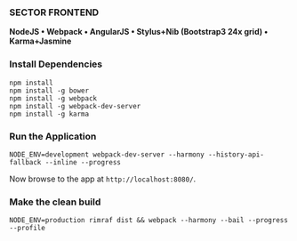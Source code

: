 ### SECTOR FRONTEND

**NodeJS • Webpack • AngularJS • Stylus+Nib (Bootstrap3 24x grid) • Karma+Jasmine**

### Install Dependencies

```
npm install
npm install -g bower
npm install -g webpack
npm install -g webpack-dev-server
npm install -g karma
```

### Run the Application

```
NODE_ENV=development webpack-dev-server --harmony --history-api-fallback --inline --progress
```

Now browse to the app at `http://localhost:8080/`.

### Make the clean build

```
NODE_ENV=production rimraf dist && webpack --harmony --bail --progress --profile
```
